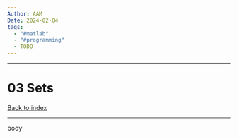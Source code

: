 ```yaml
---
Author: AAM
Date: 2024-02-04
tags:
  - "#matlab"
  - "#programming"
  - TODO
---
```

---
# 03 Sets

[Back to index](../MATLAB.md)

---
body